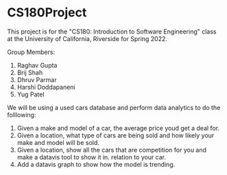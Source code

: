 # CS180Project

This project is for the "CS180: Introduction to Software Engineering" class at the University of California, Riverside for Spring 2022.

Group Members:
1. Raghav Gupta  
2. Brij Shah  
3. Dhruv Parmar  
4. Harshi Doddapaneni  
5. Yug Patel  



We will be using a used cars database and perform data analytics to do the folllowing:

1. Given a make and model of a car, the average price youd get a deal for.  
2. Given a location, what type of cars are being sold and how likely your make and model will be sold.  
3. Given a location, show all the cars that are competition for you and make a datavis tool to show it in.   relation to your car.  
4. Add a datavis graph to show how the model is trending.   

